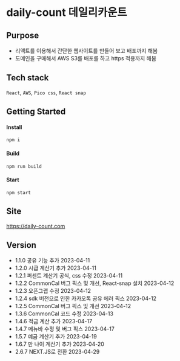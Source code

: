 # daily-count 데일리카운트

## Purpose

- 리액트를 이용해서 간단한 웹사이트를 만들어 보고 배포까지 해봄
- 도메인을 구매해서 AWS S3를 배포를 하고 https 적용까지 해봄

## Tech stack

`React`, `AWS`, `Pico css`, `React snap`

## Getting Started

#### Install

```
npm i
```

#### Build

```
npm run build
```

#### Start

```
npm start
```

## Site

https://daily-count.com

## Version

- 1.1.0 공유 기능 추가 2023-04-11
- 1.2.0 시급 계산기 추가 2023-04-11
- 1.2.1 퍼센트 계산기 공식, css 수정 2023-04-11
- 1.2.2 CommonCal 버그 픽스 및 개선, React-snap 설치 2023-04-12
- 1.2.3 오픈그랩 수정 2023-04-12
- 1.2.4 sdk 버전으로 인한 카카오톡 공유 에러 픽스 2023-04-12
- 1.2.5 CommonCal 버그 픽스 및 개선 2023-04-12
- 1.3.6 CommonCal 코드 수정 2023-04-13
- 1.4.6 적금 계산 추가 2023-04-17
- 1.4.7 메뉴바 수정 및 버그 픽스 2023-04-17
- 1.5.7 예금 계산기 추가 2023-04-19
- 1.6.7 만 나이 계산기 추가 2023-04-20
- 2.6.7 NEXT.JS로 전환 2023-04-29
